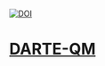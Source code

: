 [![DOI](https://zenodo.org/badge/225715971.svg)](https://zenodo.org/badge/latestdoi/225715971)


# <a href="https://schuyler-smith.github.io/DARTE-QM/" target="_blank"> DARTE-QM
